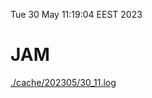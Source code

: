 Tue 30 May 11:19:04 EEST 2023
# JAM
<a href='./cache/202305/30_11.log'>./cache/202305/30_11.log</a>
